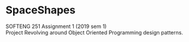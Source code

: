 # SpaceShapes

SOFTENG 251 Assignment 1 (2019 sem 1)\
Project Revolving around Object Oriented Programming design patterns.
